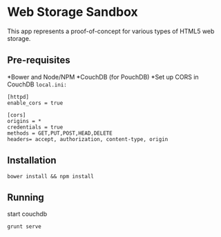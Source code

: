 # Web Storage Sandbox
This app represents a proof-of-concept for various types of HTML5 web
storage.

## Pre-requisites
*Bower and Node/NPM
*CouchDB (for PouchDB)
*Set up CORS in CouchDB `local.ini:`

```
[httpd]
enable_cors = true

[cors]
origins = *
credentials = true
methods = GET,PUT,POST,HEAD,DELETE
headers= accept, authorization, content-type, origin
```

## Installation
```bower install && npm install```

## Running
start couchdb

```grunt serve```
